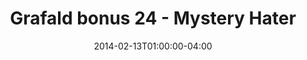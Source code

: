 ---
title: "Grafald bonus 24 - Mystery Hater"
type: "image"
date: 2014-02-13T01:00:00-04:00
draft: false
categories: ["Projects"]
image_path: "../img/2014/bonus_24.png"
alt_text: ""
---